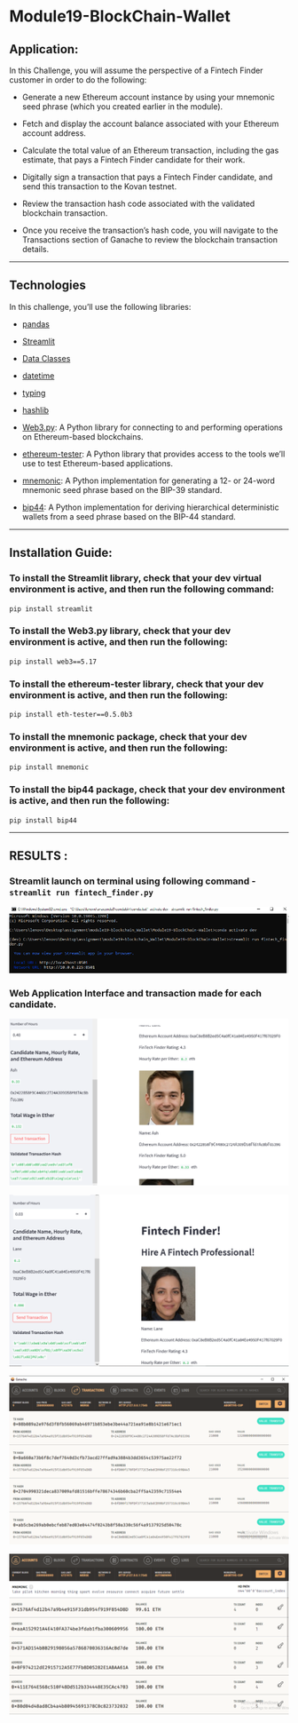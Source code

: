 # Module19-BlockChain-Wallet

## Application:
In this Challenge, you will assume the perspective of a Fintech Finder
customer in order to do the following:

* Generate a new Ethereum account instance by using your mnemonic seed phrase
 (which you created earlier in the module).

* Fetch and display the account balance associated with your Ethereum account address.

* Calculate the total value of an Ethereum transaction, including the gas estimate, that pays a Fintech Finder candidate for their work.

* Digitally sign a transaction that pays a Fintech Finder candidate, and send this transaction to the Kovan testnet.

* Review the transaction hash code associated with the validated blockchain transaction.

* Once you receive the transaction’s hash code, you will navigate to the Transactions section of Ganache to review the blockchain transaction details. 

---
## Technologies

In this challenge, you’ll use the following libraries:

* [pandas](https://pandas.pydata.org/docs/) 

* [Streamlit](https://streamlit.io/) 

* [Data Classes](https://docs.python.org/3/library/dataclasses.html) 
* [datetime](https://docs.python.org/3/library/datetime.html)

* [typing](https://docs.python.org/3/library/typing.html)

* [hashlib](https://docs.python.org/3/library/hashlib.html)

* [Web3.py](https://web3py.readthedocs.io/en/stable/overview.html): A Python library for connecting to and performing operations on Ethereum-based blockchains.

* [ethereum-tester](https://pypi.org/project/ethereum-tester/0.1.0a4/): A Python library that provides access to the tools we’ll use to test Ethereum-based applications.

* [mnemonic](https://pypi.org/project/mnemonic/): A Python implementation for generating a 12- or 24-word mnemonic seed phrase based on the BIP-39 standard.

* [bip44](https://pypi.org/project/bip44/): A Python implementation for deriving hierarchical deterministic wallets from a seed phrase based on the BIP-44 standard.

---
## Installation Guide:
### To install the Streamlit library, check that your dev virtual environment is active, and then run the following command:
```
pip install streamlit
```
### To install the Web3.py library, check that your dev environment is active, and then run the following:
```
pip install web3==5.17
```
### To install the ethereum-tester library, check that your dev environment is active, and then run the following:
```
pip install eth-tester==0.5.0b3
```
### To install the mnemonic package, check that your dev environment is active, and then run the following:
```
pip install mnemonic
```
### To install the bip44 package, check that your dev environment is active, and then run the following:
```
pip install bip44
```
---

## RESULTS :

### Streamlit launch on terminal using following command - ```streamlit run fintech_finder.py``` 

![image](https://github.com/malika0410/Module19-BlockChain-Wallet/blob/main/Images/streamlit.PNG)

### Web Application Interface and transaction made for each candidate.

![image](https://github.com/malika0410/Module19-BlockChain-Wallet/blob/main/Images/ash_trans.PNG)

![image](https://github.com/malika0410/Module19-BlockChain-Wallet/blob/main/Images/lane_trans.PNG)

![image](https://github.com/malika0410/Module19-BlockChain-Wallet/blob/main/Images/ganache_transaction.PNG)

![image](https://github.com/malika0410/Module19-BlockChain-Wallet/blob/main/Images/ganache_balanceAddress.PNG)









